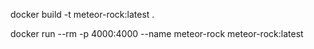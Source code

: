 docker build -t meteor-rock:latest .

docker run --rm -p 4000:4000 --name meteor-rock meteor-rock:latest